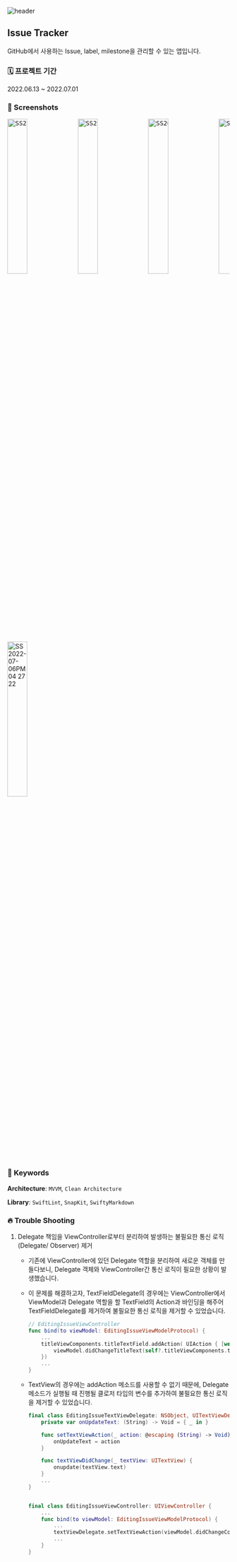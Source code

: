 ![header](https://capsule-render.vercel.app/api?type=rect&color=auto&height=120&section=header&text=Issue%20Tracker&fontSize=100)

## Issue Tracker

GitHub에서 사용하는 Issue, label, milestone을 관리할 수 있는 앱입니다.



### 🗓 프로젝트 기간

2022.06.13 ~ 2022.07.01



### 👀 Screenshots

<pre>
<img src="https://user-images.githubusercontent.com/92504186/177483585-0b68dbab-e2c7-4e8c-941c-6980c03e41c8.jpg" alt="SS2022-07-06PM03 28 08" width="30%;" />&nbsp;<img src="https://user-images.githubusercontent.com/92504186/177485329-63e99c40-c030-4519-9f88-b9f2ae6b9c43.jpg" alt="SS2022-07-06PM03 37 29" width="30%;" />&nbsp;<img src="https://user-images.githubusercontent.com/92504186/177485337-913a1e12-5b08-4f3c-9245-cf0801e53375.jpg" alt="SS2022-07-06PM03 37 45" width="30%;" />&nbsp;<img src="https://user-images.githubusercontent.com/92504186/177485344-786abe02-1e70-4c9b-822a-5386ff62e908.jpg" alt="SS2022-07-06PM03 37 47" width="30%;" />&nbsp;<img src="https://user-images.githubusercontent.com/92504186/177485355-3e241a0a-1f6a-4f3d-a7a0-ca395606b53f.jpg" alt="SS2022-07-06PM03 37 53" width="30%;" />&nbsp;<img src="https://user-images.githubusercontent.com/92504186/177485360-2970a481-1e79-4796-85c1-4404d0eee44c.jpg" alt="SS2022-07-06PM03 38 00" width="30%;" />&nbsp;<img src="https://user-images.githubusercontent.com/92504186/177485364-ef237bbf-71d2-4844-a26f-961edad9eb2d.jpg" alt="SS2022-07-06PM03 38 02" width="30%;" />
</pre>



<img src="https://user-images.githubusercontent.com/92504186/177494192-93ff6fe6-b150-4cdd-b1f3-4688f70d3b22.gif" alt="SS2022-07-06PM04 27 22" width="30%;" />

### 📌 Keywords

**Architecture**: `MVVM`, `Clean Architecture`

**Library**: `SwiftLint`, `SnapKit`, `SwiftyMarkdown`



### 🔥 Trouble Shooting

1. Delegate 책임을 ViewController로부터 분리하여 발생하는 불필요한 통신 로직(Delegate/ Observer) 제거

	- 기존에 ViewController에 있던 Delegate 역할을 분리하여 새로운 객체를 만들다보니, Delegate 객체와 ViewController간 통신 로직이 필요한 상황이 발생했습니다.

	- 이 문제를 해결하고자, TextFieldDelegate의 경우에는 ViewController에서 ViewModel과 Delegate 역할을 할 TextField의 Action과 바인딩을 해주어 TextFieldDelegate를 제거하여 불필요한 통신 로직을 제거할 수 있었습니다.

		```swift
		// EditingIssueViewController
		func bind(to viewModel: EditingIssueViewModelProtocol) {
		    ...
		    titleViewComponents.titleTextField.addAction( UIAction { [weak self] _ in
		        viewModel.didChangeTitleText(self?.titleViewComponents.titleTextField.text)
		    })
		    ...
		}
		```

	- TextView의 경우에는 addAction 메소드를 사용할 수 없기 때문에, Delegate 메소드가 실행될 때 진행될 클로저 타입의 변수를 추가하여 불필요한 통신 로직을 제거할 수 있었습니다.

		```swift
		final class EditingIssueTextViewDelegate: NSObject, UITextViewDelegate {
		    private var onUpdateText: (String) -> Void = { _ in }
		
		    func setTextViewAction(_ action: @escaping (String) -> Void) {
		        onUpdateText = action
		    }
		
		    func textViewDidChange(_ textView: UITextView) {
		        onupdate(textView.text)
		    }
		    ...
		}
		
		
		final class EditingIssueViewController: UIViewController {
		    ...
		    func bind(to viewModel: EditingIssueViewModelProtocol) {
		        ...
		        textViewDelegate.setTextViewAction(viewModel.didChangeContentText(_:))
		        ...
		    }
		}
		```
